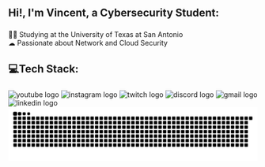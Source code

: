 <h2 align="left">Hi!, I'm Vincent, a Cybersecurity Student:</h2>

###

<p align="left">👨‍🎓 Studying at the University of Texas at San Antonio<br>☁ Passionate about Network and Cloud Security</p>

###

<h2 align="left">💻Tech Stack:</h2>

###

<div align="left">
  <img src="https://img.shields.io/static/v1?message=Youtube&logo=youtube&label=&color=FF0000&logoColor=white&labelColor=&style=for-the-badge" height="35" alt="youtube logo"  />
  <img src="https://img.shields.io/static/v1?message=Instagram&logo=instagram&label=&color=E4405F&logoColor=white&labelColor=&style=for-the-badge" height="35" alt="instagram logo"  />
  <img src="https://img.shields.io/static/v1?message=Twitch&logo=twitch&label=&color=9146FF&logoColor=white&labelColor=&style=for-the-badge" height="35" alt="twitch logo"  />
  <img src="https://img.shields.io/static/v1?message=Discord&logo=discord&label=&color=7289DA&logoColor=white&labelColor=&style=for-the-badge" height="35" alt="discord logo"  />
  <img src="https://img.shields.io/static/v1?message=Gmail&logo=gmail&label=&color=D14836&logoColor=white&labelColor=&style=for-the-badge" height="35" alt="gmail logo"  />
  <img src="https://img.shields.io/static/v1?message=LinkedIn&logo=linkedin&label=&color=0077B5&logoColor=white&labelColor=&style=for-the-badge" height="35" alt="linkedin logo"  />
</div>


<picture>
  <source media="(prefers-color-scheme: dark)" srcset="https://raw.githubusercontent.com/ViLinds/ViLinds/output/github-snake-dark.svg" />
  <source media="(prefers-color-scheme: light)" srcset="https://raw.githubusercontent.com/ViLinds/ViLinds/output/github-snake.svg" />
  <img alt="github-snake" src="https://raw.githubusercontent.com/ViLinds/ViLinds/output/github-snake.svg" />
</picture>

